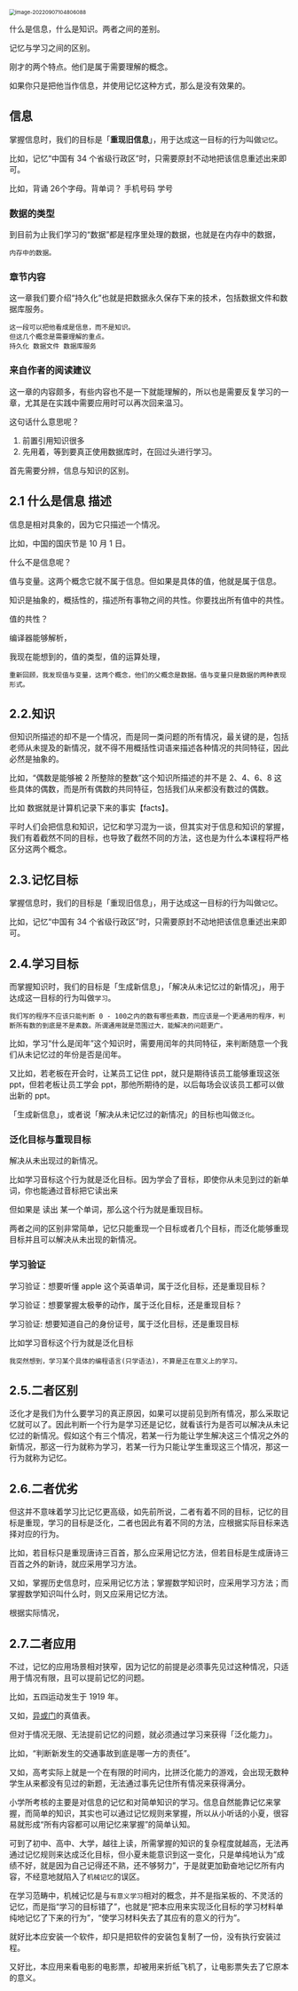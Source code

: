 <img src="%E9%87%8D%E7%8E%B0%E7%9B%AE%E6%A0%87%E4%BA%8E%E6%B3%9B%E5%8C%96%E7%9B%AE%E6%A0%87.assets/image-20220907104806088-16625188872971.png" alt="image-20220907104806088" style="zoom:67%;" />

什么是信息，什么是知识。两者之间的差别。

记忆与学习之间的区别。

刚才的两个特点。他们是属于需要理解的概念。

如果你只是把他当作信息，并使用记忆这种方式，那么是没有效果的。





## 信息

掌握信息时，我们的目标是「**重现旧信息**」，用于达成这一目标的行为叫做`记忆`。

比如，记忆“中国有 34 个省级行政区”时，只需要原封不动地把该信息重述出来即可。

比如，背诵 26个字母。背单词？ 手机号码 学号



### 数据的类型

到目前为止我们学习的“数据”都是程序里处理的数据，也就是在内存中的数据，

```
内存中的数据。
```

### 章节内容

这一章我们要介绍“持久化”也就是把数据永久保存下来的技术，包括数据文件和数据库服务。

```
这一段可以把他看成是信息，而不是知识。
但这几个概念是需要理解的重点。
持久化 数据文件 数据库服务
```



### 来自作者的阅读建议

这一章的内容颇多，有些内容也不是一下就能理解的，所以也是需要反复学习的一章，尤其是在实践中需要应用时可以再次回来温习。

这句话什么意思呢？

1. 前置引用知识很多
2. 先用着，等到要真正使用数据库时，在回过头进行学习。

















首先需要分辨，信息与知识的区别。















## 2.1 什么是信息 描述

信息是相对具象的，因为它只描述一个情况。

比如，中国的国庆节是 10 月 1 日。

什么不是信息呢？

值与变量。这两个概念它就不属于信息。但如果是具体的值，他就是属于信息。

知识是抽象的，概括性的，描述所有事物之间的共性。你要找出所有值中的共性。

值的共性？

编译器能够解析，

我现在能想到的，值的类型，值的运算处理，

```
重新回顾，我发现值与变量，这两个概念，他们的父概念是数据。值与变量只是数据的两种表现形式。
```













## 2.2.知识 

但知识所描述的却不是一个情况，而是同一类问题的所有情况，最关键的是，包括老师从未提及的新情况，就不得不用概括性词语来描述各种情况的共同特征，因此必然是抽象的。

比如，“偶数是能够被 2 所整除的整数”这个知识所描述的并不是 2、4、6、8 这些具体的偶数，而是所有偶数的共同特征，包括我们从来都没有数过的偶数。

比如 数据就是计算机记录下来的事实【facts】。









平时人们会把信息和知识，记忆和学习混为一谈，但其实对于信息和知识的掌握，我们有着截然不同的目标，也导致了截然不同的方法，这也是为什么本课程将严格区分这两个概念。

## 2.3.记忆目标 

掌握信息时，我们的目标是「重现旧信息」，用于达成这一目标的行为叫做`记忆`。

比如，记忆“中国有 34 个省级行政区”时，只需要原封不动地把该信息重述出来即可。

## 2.4.学习目标 

而掌握知识时，我们的目标是「生成新信息」，「解决从未记忆过的新情况」，用于达成这一目标的行为叫做`学习`。

```
我们写的程序不应该只能判断 0 - 100之内的数有哪些素数，而应该是一个更通用的程序，判断所有数的到底是不是素数。所谓通用就是范围过大，能解决的问题更广。
```









比如，学习“什么是闰年”这个知识时，需要用闰年的共同特征，来判断随意一个我们从未记忆过的年份是否是闰年。

又比如，若老板在开会时，让某员工记住 ppt，就只是期待该员工能够重现这张 ppt，但若老板让员工学会 ppt，那他所期待的是，以后每场会议该员工都可以做出新的 ppt。

「生成新信息」，或者说「解决从未记忆过的新情况」的目标也叫做`泛化`。



### 泛化目标与重现目标

解决从未出现过的新情况。

比如学习音标这个行为就是泛化目标。因为学会了音标，即使你从未见到过的新单词，你也能通过音标把它读出来

但如果是 读出 某一个单词，那么这个行为就是重现目标。



两者之间的区别非常简单，记忆只能重现一个目标或者几个目标，而泛化能够重现目标并且可以解决从未出现的新情况。









### 学习验证

学习验证：想要听懂 apple 这个英语单词，属于泛化目标，还是重现目标？

学习验证：想要掌握太极拳的动作，属于泛化目标，还是重现目标？

学习验证:   想要知道自己的身份证号，属于泛化目标，还是重现目标

比如学习音标这个行为就是泛化目标

```
我突然想到，学习某个具体的编程语言(只学语法)，不算是正在意义上的学习。

```



## 2.5.二者区别

泛化才是我们为什么要学习的真正原因，如果可以提前见到所有情况，那么采取记忆就可以了。因此判断一个行为是学习还是记忆，就看该行为是否可以解决从未记忆过的新情况。假如这个有三个情况，若某一行为能让学生解决这三个情况之外的新情况，那这一行为就称为学习，若某一行为只能让学生重现这三个情况，那这一行为就称为记忆。

## 2.6.二者优劣

但这并不意味着学习比记忆更高级，如先前所说，二者有着不同的目标，记忆的目标是重现，学习的目标是泛化，二者也因此有着不同的方法，应根据实际目标来选择对应的行为。

比如，若目标只是重现唐诗三百首，那么应采用记忆方法，但若目标是生成唐诗三百首之外的新诗，就应采用学习方法。

又如，掌握历史信息时，应采用记忆方法；掌握数学知识时，应采用学习方法；而掌握数学知识叫什么时，则又应采用记忆方法。



根据实际情况，

## 2.7.二者应用

不过，记忆的应用场景相对狭窄，因为记忆的前提是必须事先见过这种情况，只适用于情况有限，且可以提前记忆的问题。

比如，五四运动发生于 1919 年。

又如，[异或门](https://www.modevol.com/out?url=https%3A%2F%2Fbaike.baidu.com%2Fitem%2F%E5%BC%82%E6%88%96%E9%97%A8%2F9036416)的真值表。

但对于情况无限、无法提前记忆的问题，就必须通过学习来获得「泛化能力」。

比如，“判断新发生的交通事故到底是哪一方的责任”。

又如，高考实际上就是一个在有限的时间内，比拼泛化能力的游戏，会出现无数种学生从来都没有见过的新题，无法通过事先记住所有情况来获得满分。

小学所考核的主要是对信息的记忆和对简单知识的学习。信息自然能靠记忆来掌握，而简单的知识，其实也可以通过记忆规则来掌握，所以从小听话的小夏，很容易就形成“所有内容都可以用记忆来掌握”的简单认知。

可到了初中、高中、大学，越往上读，所需掌握的知识的复杂程度就越高，无法再通过记忆规则来达成泛化目标，但小夏未能意识到这一变化，只是单纯地认为“成绩不好，就是因为自己记得还不熟，还不够努力”，于是就更加勤奋地记忆所有内容，不经意地就陷入了`机械记忆`的误区。

在学习范畴中，机械记忆是与`有意义学习`相对的概念，并不是指呆板的、不灵活的记忆，而是指“学习的目标错了”，也就是“把本应用来实现泛化目标的学习材料单纯地记忆了下来的行为”，“使学习材料失去了其应有的意义的行为”。

就好比本应安装一个软件，却只是把软件的安装包复制了一份，没有执行安装过程。

又好比，本应用来看电影的电影票，却被用来折纸飞机了，让电影票失去了它原本的意义。

